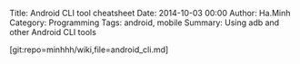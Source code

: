 Title: Android CLI tool cheatsheet
Date: 2014-10-03 00:00
Author: Ha.Minh
Category: Programming
Tags: android, mobile
Summary: Using adb and other Android CLI tools

[git:repo=minhhh/wiki,file=android_cli.md]

